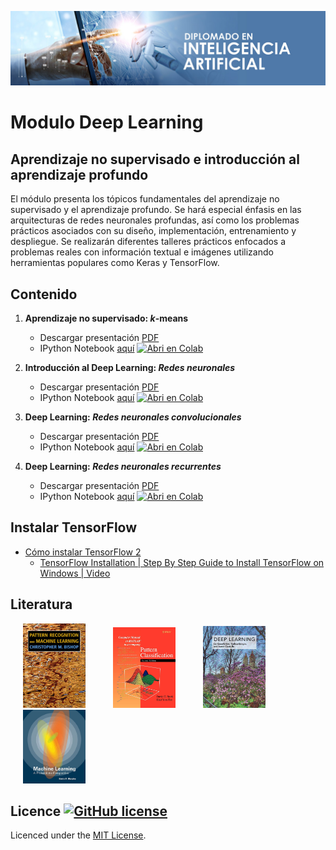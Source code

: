 [![banner](/_assets/pics/bannerAI.jpg)](https://github.com/marcoteran/deeplearningmodule)
# Modulo Deep Learning
## Aprendizaje no supervisado e introducción al aprendizaje profundo

El módulo presenta los tópicos fundamentales del aprendizaje no supervisado y el aprendizaje profundo. Se hará especial énfasis en las arquitecturas de redes neuronales profundas, así como los problemas prácticos asociados con su diseño, implementación, entrenamiento y despliegue. Se realizarán diferentes talleres prácticos enfocados a problemas reales con información textual e imágenes utilizando herramientas populares como Keras y TensorFlow.


## Contenido
1. **Aprendizaje no supervisado: *k*-means**
	* Descargar presentación [PDF](https://github.com/marcoteran/deeplearningmodule/raw/main/01_deeplearining_unsupervisedlearning.pdf)
	* IPython Notebook [aquí](https://github.com/marcoteran/deeplearningmodule/blob/main/01_unsupervisedlearning_kmeans/01_unsupervisedlearning_kmeans.ipynb) [![Abri en Colab](https://colab.research.google.com/assets/colab-badge.svg)](https://colab.research.google.com/github/marcoteran/deeplearningmodule/blob/main/01_unsupervisedlearning_kmeans/01_unsupervisedlearning_kmeans.ipynb)
	
2. **Introducción al Deep Learning: *Redes neuronales***
	* Descargar presentación [PDF](https://github.com/marcoteran/deeplearningmodule/raw/main/02_deeplearining_introtodeepLearning_DNN.pdf)
	* IPython Notebook [aquí](https://github.com/marcoteran/deeplearningmodule/blob/main/02_introtodeeplearning_MLP/02_deepleaningintroduction_DNN.ipynb) [![Abri en Colab](https://colab.research.google.com/assets/colab-badge.svg)](https://colab.research.google.com/github/marcoteran/deeplearningmodule/blob/main/02_introtodeeplearning_MLP/02_deepleaningintroduction_DNN.ipynb)

2. **Deep Learning: *Redes neuronales convolucionales***
	* Descargar presentación [PDF](https://github.com/marcoteran/deeplearningmodule/raw/main/03_deeplearining_convolutionalneuralnetworks.pdf)
	* IPython Notebook [aquí](https://github.com/marcoteran/deeplearningmodule/blob/main/03_convolutionalneuralnetwork/03_convolutionalneuralnetwork.ipynb) [![Abri en Colab](https://colab.research.google.com/assets/colab-badge.svg)](https://colab.research.google.com/github/marcoteran/deeplearningmodule/blob/main/03_convolutionalneuralnetwork/03_convolutionalneuralnetwork.ipynb)

2. **Deep Learning: *Redes neuronales recurrentes***
	* Descargar presentación [PDF](https://github.com/marcoteran/deeplearningmodule/raw/main/04_deeplearining_recurrentneuralnetworks)
	* IPython Notebook [aquí](https://github.com/marcoteran/deeplearningmodule/blob/main/04_recurrentneuralnetworks/04_recurrentneuralnetworks.ipynb) [![Abri en Colab](https://colab.research.google.com/assets/colab-badge.svg)](https://colab.research.google.com/github/marcoteran/deeplearningmodule/blob/main/04_recurrentneuralnetworks/04_recurrentneuralnetworks.ipynb)	


## Instalar TensorFlow
* [Cómo instalar TensorFlow 2](https://www.tensorflow.org/install?hl=es-419)
	* [TensorFlow Installation | Step By Step Guide to Install TensorFlow on Windows | Video](https://www.youtube.com/watch?v=s4Lcf9du9L8)

## Literatura

<p float="left">

[<img src="/_assets/pics/BishopPattern Recognition.jpg" width="100" alt="Christopher M. Bishop - Pattern Recognition and Machine Learning" title="Christopher M. Bishop - Pattern Recognition and Machine Learning" hspace="20">](https://github.com/marcoteran/deeplearningmodule/raw/main/aditionalmaterial/books/Christopher%20M.%20Bishop%20-%20Pattern%20Recognition%20and%20Machine%20Learning.pdf)
[<img src="/_assets/pics/DudaPatternclassification.jpg" width="100" alt="Richard O. Duda - Pattern classification" title="Richard O. Duda - Pattern classification" hspace="20">](https://github.com/marcoteran/deeplearningmodule/raw/main/aditionalmaterial/books/Richard%20O.%20Duda%20-%20Pattern%20classification.pdf)
[<img src="/_assets/pics/IanGoodfellowDeepLearning.jpg" width="100" alt="Ian Goodfellow - Deep Learning" title="Ian Goodfellow - Deep Learning" hspace="20">](https://github.com/marcoteran/deeplearningmodule/raw/main/aditionalmaterial/books/Ian%20Goodfellow%20-%20Deep%20Learning.pdf)
[<img src="/_assets/pics/MurphyMachine Learning.jpg" width="100" alt="Kevin P. Murphy - Machine Learning_ A Probabilistic Perspective" title="Kevin P. Murphy - Machine Learning_ A Probabilistic Perspective" hspace="20">](https://github.com/marcoteran/deeplearningmodule/raw/main/aditionalmaterial/books/Kevin%20P.%20Murphy%20-%20Machine%20Learning_%20A%20Probabilistic%20Perspective.pdf)
</p>

## Licence [![GitHub license](https://img.shields.io/github/license/marcoteran/deeplearningmodule.svg)](https://github.com/marcoteran/deeplearningmodule/blob/master/LICENSE)

Licenced under the [MIT License](https://github.com/MinorMole/RcloneLab/blob/master/LICENSE).